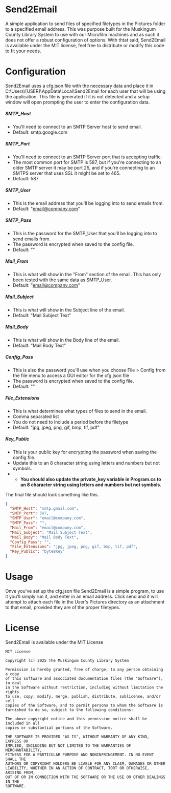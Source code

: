 # Send2Email
A simple application to send files of specified filetypes in the Pictures folder to a specified email address. This was purpose built for the Muskingum County Library System to use with our Microfilm machines and as such it does not offer a robust configuration of options. With thtat said, Send2Email is available under the MIT license, feel free to distribute or modify this code to fit your needs.

# Configuration
Send2Email uses a cfg.json file with the necessary data and place it in
C:\Users\\[USER]\AppData\Local\Send2Email for each user that will be using the application. This file is generated if it is not detected and a setup window will open prompting the user to enter the configuration data.

##### SMTP_Host
* You'll need to connect to an SMTP Server host to send email.
* Default: smtp.google.com

##### SMTP_Port
* You'll need to connect to an SMTP Server port that is accepting traffic.
* The most common port for SMTP is 587, but if you're connecting to an older SMTP server it may be port 25, and if you're connecting to an SMTPS server that uses SSL it might be set to 465.
* Default: 587

##### SMTP_User
* This is the email address that you'll be logging into to send emails from.
* Default: "email@company.com"

##### SMTP_Pass
* This is the password for the SMTP_User that you'll be logging into to send emails from.
* The password is encrypted when saved to the config file.
* Default: ""

##### Mail_From
* This is what will show in the "From" section of the email. This has only been tested with the same data as SMTP_User.
* Default: "email@company.com"

##### Mail_Subject
* This is what will show in the Subject line of the email.
* Default: "Mail Subject Text"

##### Mail_Body
* This is what will show in the Body line of the email.
* Default: "Mail Body Text"

##### Config_Pass
* This is also the password you'll use when you choose File > Config from the file menu to access a GUI editor for the cfg.json file
* The password is encrypted when saved to the config file.
* Default: ""

##### File_Extensions
* This is what determines what types of files to send in the email.
* Comma separated list
* You do not need to include a period before the filetype
* Default: "jpg, jpeg, png, gif, bmp, tif, pdf"

##### Key_Public
* This is your public key for encrypting the password when saving the config file.
* Update this to an 8 character string using letters and numbers but not symbols.
* * <strong>You should also update the private_key variable in Program.cs to an 8 character string using letters and numbers but not symbols.</strong>

The final file should look something like this.
```json
{
  "SMTP_Host": "smtp.gmail.com",
  "SMTP_Port": 587,
  "SMTP_User": "email@company.com",
  "SMTP_Pass": "",
  "Mail_From": "email@company.com",
  "Mail_Subject": "Mail Subject Text",
  "Mail_Body": "Mail Body Text",
  "Config_Pass": "",
  "File_Extensions": "jpg, jpeg, png, gif, bmp, tif, pdf",
  "Key_Public": "byte8Key"
}
```

# Usage
Onve you've set up the cfg.json file Send2Email is a simple program, to use it you'll simply run it, and enter in an email address. Click send and it will attempt to attach each file in the User's Pictures directory as an attachment to that email, provided they are of the proper filetypes.

# License
Send2Email is available under the MIT License
```
MIT License

Copyright (c) 2025 The Muskingum County Library System

Permission is hereby granted, free of charge, to any person obtaining a copy
of this software and associated documentation files (the "Software"), to deal
in the Software without restriction, including without limitation the rights
to use, copy, modify, merge, publish, distribute, sublicense, and/or sell
copies of the Software, and to permit persons to whom the Software is
furnished to do so, subject to the following conditions:

The above copyright notice and this permission notice shall be included in all
copies or substantial portions of the Software.

THE SOFTWARE IS PROVIDED "AS IS", WITHOUT WARRANTY OF ANY KIND, EXPRESS OR
IMPLIED, INCLUDING BUT NOT LIMITED TO THE WARRANTIES OF MERCHANTABILITY,
FITNESS FOR A PARTICULAR PURPOSE AND NONINFRINGEMENT. IN NO EVENT SHALL THE
AUTHORS OR COPYRIGHT HOLDERS BE LIABLE FOR ANY CLAIM, DAMAGES OR OTHER
LIABILITY, WHETHER IN AN ACTION OF CONTRACT, TORT OR OTHERWISE, ARISING FROM,
OUT OF OR IN CONNECTION WITH THE SOFTWARE OR THE USE OR OTHER DEALINGS IN THE
SOFTWARE.
```